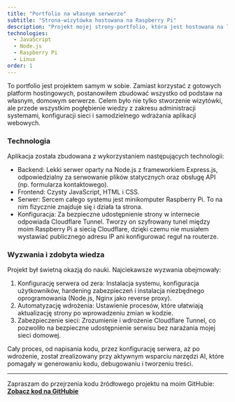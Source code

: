 ```yaml
---
title: "Portfolio na własnym serwerze"
subtitle: "Strona-wizytówka hostowana na Raspberry Pi"
description: "Projekt mojej strony-portfolio, która jest hostowana na lokalnym serwerze Raspberry Pi i udostępniana dzięki Cloudflare Tunnel. Całość powstała przy wsparciu narzędzi AI."
technologies:
  - JavaScript
  - Node.js
  - Raspberry Pi
  - Linux
order: 1
---
```


To portfolio jest projektem samym w sobie. Zamiast korzystać z gotowych platform hostingowych, postanowiłem zbudować wszystko od podstaw na własnym, domowym serwerze. Celem było nie tylko stworzenie wizytówki, ale przede wszystkim pogłębienie wiedzy z zakresu administracji systemami, konfiguracji sieci i samodzielnego wdrażania aplikacji webowych.

### Technologia

Aplikacja została zbudowana z wykorzystaniem następujących technologii:

- Backend: Lekki serwer oparty na Node.js z frameworkiem Express.js, odpowiedzialny za serwowanie plików statycznych oraz obsługę API (np. formularza kontaktowego).
- Frontend: Czysty JavaScript, HTML i CSS.
- Serwer: Sercem całego systemu jest minikomputer Raspberry Pi. To na nim fizycznie znajduje się i działa ta strona.
- Konfiguracja: Za bezpieczne udostępnienie strony w internecie odpowiada Cloudflare Tunnel. Tworzy on szyfrowany tunel między moim Raspberry Pi a siecią Cloudflare, dzięki czemu nie musiałem wystawiać publicznego adresu IP ani konfigurować reguł na routerze.

### Wyzwania i zdobyta wiedza

Projekt był świetną okazją do nauki. Najciekawsze wyzwania obejmowały:

1. Konfigurację serwera od zera: Instalacja systemu, konfiguracja użytkowników, hardening zabezpieczeń i instalacja niezbędnego oprogramowania (Node.js, Nginx jako reverse proxy).
2. Automatyzację wdrożenia: Ustawienie procesów, które ułatwiają aktualizację strony po wprowadzeniu zmian w kodzie.
3. Zabezpieczenie sieci: Zrozumienie i wdrożenie Cloudflare Tunnel, co pozwoliło na bezpieczne udostępnienie serwisu bez narażania mojej sieci domowej.

Cały proces, od napisania kodu, przez konfigurację serwera, aż po wdrożenie, został zrealizowany przy aktywnym wsparciu narzędzi AI, które pomagały w generowaniu kodu, debugowaniu i tworzeniu treści.

---

Zapraszam do przejrzenia kodu źródłowego projektu na moim GitHubie:
[**Zobacz kod na GitHubie**](https://github.com/benwys/portfolio)
